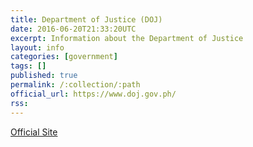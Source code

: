 ```yaml
---
title: Department of Justice (DOJ)
date: 2016-06-20T21:33:20UTC
excerpt: Information about the Department of Justice
layout: info
categories: [government]
tags: []
published: true
permalink: /:collection/:path
official_url: https://www.doj.gov.ph/
rss:
---
```


[Official Site](page.official_url)

